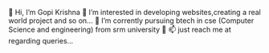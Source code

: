 👋 Hi, I’m Gopi Krishna
👀 I’m interested in developing websites,creating a real world project and so on...
🌱 I’m corrently pursuing btech in cse (Computer Science and engineering) from srm university
💞️
📫 just reach me at  regarding queries...
